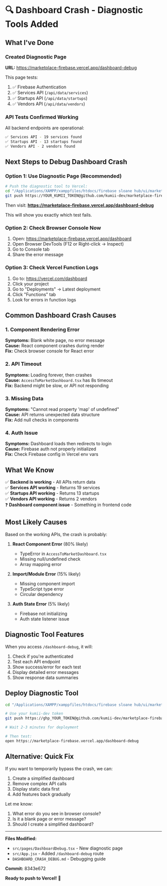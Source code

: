 # 🔍 Dashboard Crash - Diagnostic Tools Added

## What I've Done

### Created Diagnostic Page

**URL:** https://marketplace-firebase.vercel.app/dashboard-debug

This page tests:
1. ✅ Firebase Authentication
2. ✅ Services API (`/api/data/services`)
3. ✅ Startups API (`/api/data/startups`)
4. ✅ Vendors API (`/api/data/vendors`)

### API Tests Confirmed Working

All backend endpoints are operational:

```bash
✅ Services API - 19 services found
✅ Startups API - 13 startups found  
✅ Vendors API - 2 vendors found
```

## Next Steps to Debug Dashboard Crash

### Option 1: Use Diagnostic Page (Recommended)

```bash
# Push the diagnostic tool to Vercel:
cd "/Applications/XAMPP/xamppfiles/htdocs/firebase sloane hub/ui/marketplace-ui-react"
git push https://YOUR_KUMII_TOKEN@github.com/kumii-dev/marketplace-firebase.git main
```

Then visit: **https://marketplace-firebase.vercel.app/dashboard-debug**

This will show you exactly which test fails.

### Option 2: Check Browser Console Now

1. Open: https://marketplace-firebase.vercel.app/dashboard
2. Open Browser DevTools (F12 or Right-click → Inspect)
3. Go to Console tab
4. Share the error message

### Option 3: Check Vercel Function Logs

1. Go to: https://vercel.com/dashboard
2. Click your project  
3. Go to "Deployments" → Latest deployment
4. Click "Functions" tab
5. Look for errors in function logs

## Common Dashboard Crash Causes

### 1. Component Rendering Error

**Symptoms:** Blank white page, no error message  
**Cause:** React component crashes during render  
**Fix:** Check browser console for React error

### 2. API Timeout

**Symptoms:** Loading forever, then crashes  
**Cause:** `AccessToMarketDashboard.tsx` has 8s timeout  
**Fix:** Backend might be slow, or API not responding

### 3. Missing Data

**Symptoms:** "Cannot read property 'map' of undefined"  
**Cause:** API returns unexpected data structure  
**Fix:** Add null checks in components

### 4. Auth Issue

**Symptoms:** Dashboard loads then redirects to login  
**Cause:** Firebase auth not properly initialized  
**Fix:** Check Firebase config in Vercel env vars

## What We Know

✅ **Backend is working** - All APIs return data  
✅ **Services API working** - Returns 19 services  
✅ **Startups API working** - Returns 13 startups  
✅ **Vendors API working** - Returns 2 vendors  
❓ **Dashboard component issue** - Something in frontend code

## Most Likely Causes

Based on the working APIs, the crash is probably:

1. **React Component Error** (80% likely)
   - TypeError in `AccessToMarketDashboard.tsx`
   - Missing null/undefined check
   - Array mapping error

2. **Import/Module Error** (15% likely)
   - Missing component import
   - TypeScript type error
   - Circular dependency

3. **Auth State Error** (5% likely)
   - Firebase not initializing
   - Auth state listener issue

## Diagnostic Tool Features

When you access `/dashboard-debug`, it will:

1. Check if you're authenticated
2. Test each API endpoint
3. Show success/error for each test
4. Display detailed error messages
5. Show response data summaries

## Deploy Diagnostic Tool

```bash
cd "/Applications/XAMPP/xamppfiles/htdocs/firebase sloane hub/ui/marketplace-ui-react"

# Use your kumii-dev token
git push https://ghp_YOUR_TOKEN@github.com/kumii-dev/marketplace-firebase.git main

# Wait 2-3 minutes for deployment

# Then test:
open https://marketplace-firebase.vercel.app/dashboard-debug
```

## Alternative: Quick Fix

If you want to temporarily bypass the crash, we can:

1. Create a simplified dashboard
2. Remove complex API calls  
3. Display static data first
4. Add features back gradually

Let me know:
1. What error do you see in browser console?
2. Is it a blank page or error message?
3. Should I create a simplified dashboard?

---

**Files Modified:**
- `src/pages/DashboardDebug.tsx` - New diagnostic page
- `src/App.jsx` - Added `/dashboard-debug` route
- `DASHBOARD_CRASH_DEBUG.md` - Debugging guide

**Commit:** 8343e672

**Ready to push to Vercel!** 🚀
